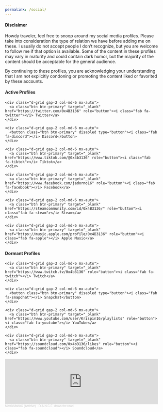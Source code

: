 ```yaml
---
permalink: /social/
---
```


<div class="container">

  <h4>Disclaimer</h4>

  <p>Howdy traveler, feel free to snoop around my social media profiles. Please take into consideration the type of relation we have before adding me on these. I usually do not accept people I don’t recognize, but you are welcome to follow me if that option is available. Some of the content in these profiles may vary in maturity and could contain dark humor, but the majority of the content should be acceptable for the general audience.</p>

  <p>By continuing to these profiles, you are acknowledging your understanding that I am not explicitly condoning or promoting the content liked or favorited by these accounts.</p>

  <h4 class="py-3">Active Profiles</h4>

  <div class="row col-md-9 g-4">

    <div class="d-grid gap-2 col-md-6 mx-auto">
      <a class="btn btn-primary" target="_blank" href="https://twitter.com/0x4B3136" role="button"><i class="fab fa-twitter"></i> Twitter</a>
    </div>

    <div class="d-grid gap-2 col-md-6 mx-auto">
      <button class="btn btn-primary" disabled type="button"><i class="fab fa-discord"></i> Discord</button>
    </div>

    <div class="d-grid gap-2 col-md-6 mx-auto">
      <a class="btn btn-primary" target="_blank" href="https://www.tiktok.com/@0x4b3136" role="button"><i class="fab fa-tiktok"></i> Tiktok</a>
    </div>

    <div class="d-grid gap-2 col-md-6 mx-auto">
      <a class="btn btn-primary" target="_blank" href="https://www.facebook.com/jadorno16" role="button"><i class="fab fa-facebook"></i> Facebook</a>
    </div>

    <div class="d-grid gap-2 col-md-6 mx-auto">
      <a class="btn btn-primary" target="_blank" href="https://steamcommunity.com/id/0x4B3136/" role="button"><i class="fab fa-steam"></i> Steam</a>
    </div>

    <div class="d-grid gap-2 col-md-6 mx-auto">
      <a class="btn btn-primary" target="_blank" href="https://music.apple.com/profile/0x4B3136" role="button"><i class="fab fa-apple"></i> Apple Music</a>
    </div>

  </div>

  <h4 class="py-3">Dormant Profiles</h4>

  <div class="row col-md-9 g-4">

    <div class="d-grid gap-2 col-md-6 mx-auto">
      <a class="btn btn-primary" target="_blank" href="https://www.twitch.tv/0x4b3136" role="button"><i class="fab fa-twitch"></i> Twitch</a>
    </div>

    <div class="d-grid gap-2 col-md-6 mx-auto">
      <button class="btn btn-primary" disabled type="button"><i class="fab fa-snapchat"></i> Snapchat</button>
    </div>

    <div class="d-grid gap-2 col-md-6 mx-auto">
      <a class="btn btn-primary" target="_blank" href="https://www.youtube.com/user/Krispin16/playlists" role="button"><i class="fab fa-youtube"></i> YouTube</a>
    </div>

    <div class="d-grid gap-2 col-md-6 mx-auto">
      <a class="btn btn-primary" target="_blank" href="https://soundcloud.com/0x4b3136/likes" role="button"><i class="fab fa-soundcloud"></i> Soundcloud</a>
    </div>

  </div>

  <div class="embed-responsive embed-responsive-21by9 py-5">
    <iframe class="embed-responsive embed-responsive-21by9" width="100%" height="150" scrolling="no" frameborder="no" allow="autoplay" src="https://w.soundcloud.com/player/?url=https%3A//api.soundcloud.com/tracks/220911467&color=%23ff5500&auto_play=false&hide_related=false&show_comments=true&show_user=true&show_reposts=false&show_teaser=true&visual=true"></iframe>
    <div style="font-size: 10px; color: #cccccc;line-break: anywhere;word-break: normal;overflow: hidden;white-space: nowrap;text-overflow: ellipsis; font-family: Interstate,Lucida Grande,Lucida Sans Unicode,Lucida Sans,Garuda,Verdana,Tahoma,sans-serif;font-weight: 100;"><a href="https://soundcloud.com/matrixmariox" title="MatrixMarioX (Archive)" target="_blank" style="color: #cccccc; text-decoration: none;">MatrixMarioX (Archive)</a> · <a href="https://soundcloud.com/matrixmariox/dance-down-the-road" title="D.A.N.C.E. down the road" target="_blank" style="color: #cccccc; text-decoration: none;">D.A.N.C.E. down the road</a></div>

  </div> 
</div>
